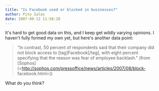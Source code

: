 ```yaml
---
title: "Is Facebook used or blocked in businesses?"
author: Pito Salas
date: 2007-09-12 11:58:28
---
```



It's hard to get good data on this, and I keep get wildly varying opinions. I
haven't fully formed my own yet, but here's another data point:

> "In contrast, 50 percent of respondents said that their company did not
> block access to [tag]Facebook[/tag], with eight percent specifying that the
> reason was fear of employee backlash." (from
> [Sophos](<http://sophos.com/pressoffice/news/articles/2007/08/block-
> facebook.html>))

What do you think?


